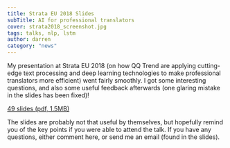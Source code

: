```yaml
---
title: Strata EU 2018 Slides
subTitle: AI for professional translators
cover: strata2018_screenshot.jpg
tags: talks, nlp, lstm
author: darren
category: "news"
---
```


My presentation at Strata EU 2018 (on how QQ Trend are applying cutting-edge text processing and deep learning technologies to make professional translators more efficient) went fairly smoothly. I got some interesting questions, and also some useful feedback afterwards (one glaring mistake in the slides has been fixed)!

[49 slides (pdf, 1.5MB)](strata2018.pdf)

The slides are probably not that useful by themselves, but hopefully remind you of the key points if you were able to attend the talk. If you have any questions, either comment here, or send me an email (found in the slides).
